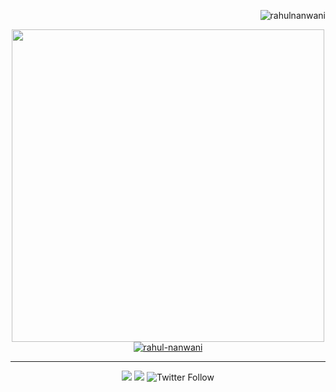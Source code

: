 <p><img align="right" src="https://komarev.com/ghpvc/?username=rahul-nanwani&label=Profile%20views&color=7289DA&style=flat" alt="rahulnanwani" /></p>
<br>
<p align="center">
<a href="https://github.com/anuraghazra/github-readme-stats"><img width="500" src="https://github-readme-stats.vercel.app/api?username=rahul-nanwani&show_icons=true&theme=dark&count_private=true" /></a>
<br>
<a href="https://github.com/ryo-ma/github-profile-trophy"><img align="center" src="https://github-profile-trophy.vercel.app/?username=rahul-nanwani&theme=alduin" alt="rahul-nanwani" /></a>
<br>
</p>
<hr>
<p align="center">
<a href="mailto:rahulnanwani@icloud.com" target="_blank"><img src="https://img.shields.io/badge/rahulnanwani%40icloud.com-grey?style=flat-square&logo=apple" /></a>
<a href="https://discordapp.com/users/458279513349160963" target="_blank"><img src="https://img.shields.io/badge/%236960-5865F2?label=WOLF&logo=discord&style=flat-square" /></a>
<img alt="Twitter Follow" src="https://img.shields.io/twitter/follow/inkedmyth?label=%40inkedmyth&logo=twitter&style=flat-square">
</p>
